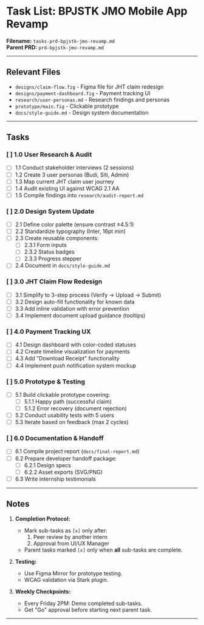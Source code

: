 # Task List: BPJSTK JMO Mobile App Revamp  
**Filename:** `tasks-prd-bpjstk-jmo-revamp.md`  
**Parent PRD:** `prd-bpjstk-jmo-revamp.md`  

---

## Relevant Files  
- `designs/claim-flow.fig` - Figma file for JHT claim redesign  
- `designs/payment-dashboard.fig` - Payment tracking UI  
- `research/user-personas.md` - Research findings and personas  
- `prototype/main.fig` - Clickable prototype  
- `docs/style-guide.md` - Design system documentation  

---

## Tasks  

### [ ] 1.0 User Research & Audit  
  - [ ] 1.1 Conduct stakeholder interviews (2 sessions)  
  - [ ] 1.2 Create 3 user personas (Budi, Siti, Admin)  
  - [ ] 1.3 Map current JHT claim user journey  
  - [ ] 1.4 Audit existing UI against WCAG 2.1 AA  
  - [ ] 1.5 Compile findings into `research/audit-report.md`  

### [ ] 2.0 Design System Update  
  - [ ] 2.1 Define color palette (ensure contrast ≥4.5:1)  
  - [ ] 2.2 Standardize typography (Inter, 16pt min)  
  - [ ] 2.3 Create reusable components:  
    - [ ] 2.3.1 Form inputs  
    - [ ] 2.3.2 Status badges  
    - [ ] 2.3.3 Progress stepper  
  - [ ] 2.4 Document in `docs/style-guide.md`  

### [ ] 3.0 JHT Claim Flow Redesign  
  - [ ] 3.1 Simplify to 3-step process (Verify → Upload → Submit)  
  - [ ] 3.2 Design auto-fill functionality for known data  
  - [ ] 3.3 Add inline validation with error prevention  
  - [ ] 3.4 Implement document upload guidance (tooltips)  

### [ ] 4.0 Payment Tracking UX  
  - [ ] 4.1 Design dashboard with color-coded statuses  
  - [ ] 4.2 Create timeline visualization for payments  
  - [ ] 4.3 Add "Download Receipt" functionality  
  - [ ] 4.4 Implement push notification system mockup  

### [ ] 5.0 Prototype & Testing  
  - [ ] 5.1 Build clickable prototype covering:  
    - [ ] 5.1.1 Happy path (successful claim)  
    - [ ] 5.1.2 Error recovery (document rejection)  
  - [ ] 5.2 Conduct usability tests with 5 users  
  - [ ] 5.3 Iterate based on feedback (max 2 cycles)  

### [ ] 6.0 Documentation & Handoff  
  - [ ] 6.1 Compile project report (`docs/final-report.md`)  
  - [ ] 6.2 Prepare developer handoff package:  
    - [ ] 6.2.1 Design specs  
    - [ ] 6.2.2 Asset exports (SVG/PNG)  
  - [ ] 6.3 Write internship testimonials  

---

## Notes  
1. **Completion Protocol:**  
   - Mark sub-tasks as `[x]` only after:  
     1. Peer review by another intern  
     2. Approval from UI/UX Manager  
   - Parent tasks marked `[x]` only when **all** sub-tasks are complete.  

2. **Testing:**  
   - Use Figma Mirror for prototype testing.  
   - WCAG validation via Stark plugin.  

3. **Weekly Checkpoints:**  
   - Every Friday 2PM: Demo completed sub-tasks.  
   - Get "Go" approval before starting next parent task.  

--- 